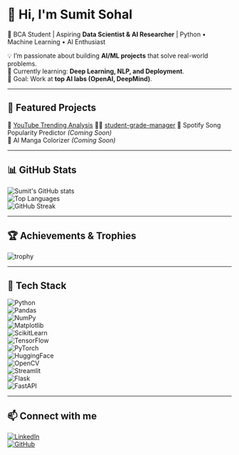 # 👋 Hi, I'm Sumit Sohal  

🚀 BCA Student | Aspiring **Data Scientist & AI Researcher** | Python • Machine Learning • AI Enthusiast  

💡 I’m passionate about building **AI/ML projects** that solve real-world problems.  
🌱 Currently learning: **Deep Learning, NLP, and Deployment**.  
🎯 Goal: Work at **top AI labs (OpenAI, DeepMind)**.  

---

## 📌 Featured Projects
🎥 [YouTube Trending Analysis](https://github.com/sumitkumar1233edeedad/youtube-trending-analysis) 
🧑‍🎓 [student-grade-manager](https://github.com/sumitkumar1233edeedad/student-grade-manager.git) 
🎵 Spotify Song Popularity Predictor *(Coming Soon)*  
🎨 AI Manga Colorizer *(Coming Soon)*  

---

## 📊 GitHub Stats
![Sumit's GitHub stats](https://github-readme-stats.vercel.app/api?username=sumitkumar1233edeedad&show_icons=true&theme=radical)  
![Top Languages](https://github-readme-stats.vercel.app/api/top-langs/?username=sumitkumar1233edeedad&layout=compact&theme=radical)  
![GitHub Streak](https://streak-stats.demolab.com?user=sumitkumar1233edeedad&theme=radical)  

---

## 🏆 Achievements & Trophies
![trophy](https://github-profile-trophy.vercel.app/?username=sumitkumar1233edeedad&theme=onedark&row=1&column=6)

---

## 🔧 Tech Stack
![Python](https://img.shields.io/badge/Python-3.9-blue?logo=python)  
![Pandas](https://img.shields.io/badge/Pandas-Data%20Analysis-brightgreen)  
![NumPy](https://img.shields.io/badge/NumPy-Scientific%20Computing-orange)  
![Matplotlib](https://img.shields.io/badge/Matplotlib-Visualization-red)  
![ScikitLearn](https://img.shields.io/badge/ScikitLearn-Machine%20Learning-yellow)  
![TensorFlow](https://img.shields.io/badge/TensorFlow-Deep%20Learning-orange)  
![PyTorch](https://img.shields.io/badge/PyTorch-Neural%20Networks-red)  
![HuggingFace](https://img.shields.io/badge/HuggingFace-NLP-yellow)  
![OpenCV](https://img.shields.io/badge/OpenCV-Computer%20Vision-blue)  
![Streamlit](https://img.shields.io/badge/Streamlit-Deployment-pink)  
![Flask](https://img.shields.io/badge/Flask-API%20Framework-black)  
![FastAPI](https://img.shields.io/badge/FastAPI-ML%20Deployment-green)  

---

## 📫 Connect with me  
[![LinkedIn](https://img.shields.io/badge/LinkedIn-Connect-blue?logo=linkedin)](https://www.linkedin.com/in/sumit-kumar-42b09a296/)  
[![GitHub](https://img.shields.io/badge/GitHub-Profile-black?logo=github)](https://github.com/sumitkumar1233edeedad)  
